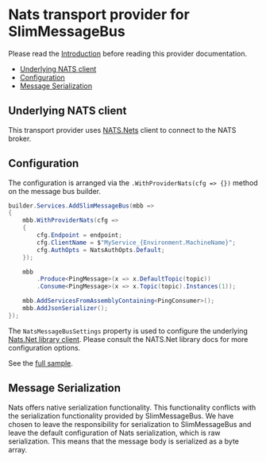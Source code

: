# Nats transport provider for SlimMessageBus <!-- omit in toc -->

Please read the [Introduction](intro.md) before reading this provider documentation.

- [Underlying NATS client](#underlying-nats-client)
- [Configuration](#configuration)
- [Message Serialization](#message-serialization)

## Underlying NATS client

This transport provider uses [NATS.Nets](https://www.nuget.org/packages/NATS.Net) client to connect to the NATS broker.

## Configuration

The configuration is arranged via the `.WithProviderNats(cfg => {})` method on the message bus builder.

```cs
builder.Services.AddSlimMessageBus(mbb =>
{
    mbb.WithProviderNats(cfg =>
    {
        cfg.Endpoint = endpoint;
        cfg.ClientName = $"MyService_{Environment.MachineName}";
        cfg.AuthOpts = NatsAuthOpts.Default;
    });

    mbb
        .Produce<PingMessage>(x => x.DefaultTopic(topic))
        .Consume<PingMessage>(x => x.Topic(topic).Instances(1));

    mbb.AddServicesFromAssemblyContaining<PingConsumer>();
    mbb.AddJsonSerializer();
});
```

The `NatsMessageBusSettings` property is used to configure the underlying [Nats.Net library client](https://github.com/nats-io/nats.net).
Please consult the NATS.Net library docs for more configuration options.

See the [full sample](/src/Samples/Sample.Nats.WebApi/).

## Message Serialization

Nats offers native serialization functionality. This functionality conflicts with the serialization functionality provided by SlimMessageBus. We have chosen to leave the responsibility for serialization to SlimMessageBus and leave the default configuration of Nats serialization, which is raw serialization. This means that the message body is serialized as a byte array.